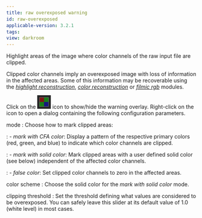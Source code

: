 ```yaml
---
title: raw overexposed warning
id: raw-overexposed
applicable-version: 3.2.1
tags: 
view: darkroom
---
```


Highlight areas of the image where color channels of the raw input file are clipped. 

Clipped color channels imply an overexposed image with loss of information in the affected areas. Some of this information may be recoverable using the [_highlight reconstruction_](../../processing-modules/highlight-reconstruction.md), [_color reconstruction_](../../processing-modules/color-reconstruction.md) or [_filmic rgb_](../../processing-modules/filmic-rgb.md) modules.

Click on the ![raw overexposed](./raw-overexposed/raw-overexposed-icon.png#icon) icon to show/hide the warning overlay. Right-click on the icon to open a dialog containing the following configuration parameters. 	

mode
: Choose how to mark clipped areas:

: - _mark with CFA color_: Display a pattern of the respective primary colors (red, green, and blue) to indicate which color channels are clipped. 

: - _mark with solid color_: Mark clipped areas with a user defined solid color (see below) independent of the affected color channels. 

: - _false color_: Set clipped color channels to zero in the affected areas.

color scheme
: Choose the solid color for the _mark with solid color_ mode.

clipping threshold
: Set the threshold defining what values are considered to be overexposed. You can safely leave this slider at its default value of 1.0 (white level) in most cases. 
